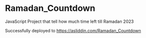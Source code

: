 # Ramadan_Countdown

JavaScript Project that tell how much time left till Ramadan 2023

Successfully deployed to https://asliddin.com/Ramadan_Countdown
